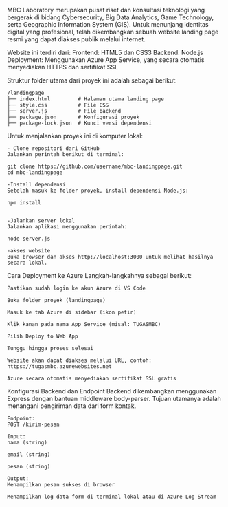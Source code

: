 MBC Laboratory merupakan pusat riset dan konsultasi teknologi yang bergerak di bidang Cybersecurity, Big Data Analytics, Game Technology, serta Geographic Information System (GIS). Untuk menunjang identitas digital yang profesional, telah dikembangkan sebuah website landing page resmi yang dapat diakses publik melalui internet.

Website ini terdiri dari:
    Frontend: HTML5 dan CSS3 
        Backend: Node.js 
Deployment: Menggunakan  Azure App Service, yang secara otomatis menyediakan HTTPS dan sertifikat SSL 

Struktur folder utama dari proyek ini adalah sebagai berikut:

    /landingpage
    ├── index.html         # Halaman utama landing page
    ├── style.css          # File CSS 
    ├── server.js          # File backend 
    ├── package.json       # Konfigurasi proyek 
    ├── package-lock.json  # Kunci versi dependensi


Untuk menjalankan proyek ini di komputer lokal:

    - Clone repositori dari GitHub
    Jalankan perintah berikut di terminal:

    git clone https://github.com/username/mbc-landingpage.git
    cd mbc-landingpage

    -Install dependensi
    Setelah masuk ke folder proyek, install dependensi Node.js:

    npm install


    -Jalankan server lokal
    Jalankan aplikasi menggunakan perintah:

    node server.js

    -akses website
    Buka browser dan akses http://localhost:3000 untuk melihat hasilnya secara lokal.




Cara Deployment ke Azure
Langkah-langkahnya sebagai berikut:

    Pastikan sudah login ke akun Azure di VS Code

    Buka folder proyek (landingpage)

    Masuk ke tab Azure di sidebar (ikon petir)

    Klik kanan pada nama App Service (misal: TUGASMBC)

    Pilih Deploy to Web App

    Tunggu hingga proses selesai

    Website akan dapat diakses melalui URL, contoh:
    https://tugasmbc.azurewebsites.net

    Azure secara otomatis menyediakan sertifikat SSL gratis




Konfigurasi Backend dan Endpoint
Backend dikembangkan menggunakan Express dengan bantuan middleware body-parser. Tujuan utamanya adalah menangani pengiriman data dari form kontak.

    Endpoint:
    POST /kirim-pesan

    Input:
    nama (string)

    email (string)

    pesan (string)

    Output:
    Menampilkan pesan sukses di browser

    Menampilkan log data form di terminal lokal atau di Azure Log Stream
